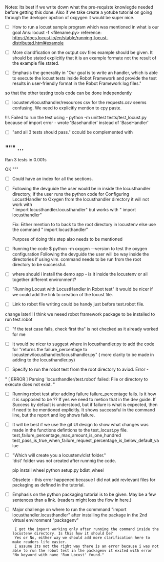 Notes: Its best if we write down what the pre-requiste knowlegde needed before getting this done. 
        Also if we take create a yotube tutorial on going through the devloper opxtion of oxgygen it would be super nice. 
        


- [ ]  How to run a locust sample program which was mentioned in what is our goal
Ans: locust -f <filename.py> 
reference: https://docs.locust.io/en/stable/running-locust-distributed.html#example

- [ ] More claridfication on the output csv files example should be given. It should be stated explicitly that it is an example formate not the result of the example file stated. 

- [ ] Emphasis the generality in "Our goal is to write an handler, which is able to execute the locust tests inside 
Robot Framework and provide the test results in user-friendly format in the Robot Framework log files."

so that the other testing tools code can be done independently

- [ ] locustenv/locusthandler/resources csv for the requests.csv seems confusing. We need to explicitly mention to cpy paste.


!!!. Failed to run the test using - python -m unittest tests/test_locust.py because of import error - wrote 'Basehandler' instead of 'BaseHandler'

- [ ] "and all 3 tests should pass." ccould be complemented with 

"""
...
----------------------------------------------------------------------
Ran 3 tests in 0.001s

OK
"""

- [ ] Could have an index for all the sections.

- [ ] Following the devguide the user would be in inside the locusthandler directory, if the user 
    runs the python code for  Configuring LocustHandler to Oxygen from the locusthandler directory it will not work with    
    " import locusthandler.locusthandler" but works with " import locusthandler"

    Fix: Either mention to to back to the root directory in locustenv else use the command " import locusthandler"

    Purpose of doing this step also needs to be mentioned

- [ ] Running the  code $ python -m oxygen --version to test the oxygen configuration Following the devguide the user will be way inside the directories if using vim. 
    command needs to be run from the root directory to be successful.

- [ ] where should i install the demo app - is it inside the locustenv or all together different environment? 

- [ ] "Running Locust with LocustHandler in Robot test" it would be nicer if we could add the link to creation of the locust file. 

- [ ] Link to robot file writing could be handy just before test.robot file. 

change later!! I think we neeed robot framework package to be installed to run test.robot

- [ ] "f the test case fails, check first tha" is not checked as it already worked for me

- [ ] It would be nicer to suggest where in locusthandler.py to add the code for "returns the failure_percentage to locustenv/locusthandler/locusthandler.py" ( more clarity to be made in adding to the locusthandler.py)

- [ ] Specify to run the robot test from the root directory to aviod. Error -

"
[ ERROR ] Parsing 'locusthandler/test.robot' failed: File or directory to execute does not exist.
"

- [ ]  Running robot test after adding failure failure_percentage fails. Is it how it is supposed to be ?? If yes we need to metion that in the dev guide. If
    Success by default is understood, but if failure is what is expected, then if need to be mentioned explicitly.
    It shows successful in the command line, but the report and log shows failure.

- [ ] It will be best if we use the git UI design to show what changes was made in the functions defintions to the test_locust.py file.
    test_failure_percentage_max_amount_is_one_hundred
    test_pass_is_true_when_failure_request_percentage_is_below_default_value

- [ ] "Which will create you a locustenv/dist folder."  
    'dist' folder was not created after runnnig the code.

    pip install wheel
    python setup.py bdist_wheel

    Obselete - this error happened becasue I did not add revlevant files for packaging as defined in the tutorial. 

- [ ] Emphasis on the python packaging tutorial is to be given. May be a few sentences than a link. (readers might loss the flow in here.)

- [ ]  Major challenge on where to run the commmand 
        "import locusthandler.locusthandler" after installing the package in the 2nd virtual environment "packagenv"

        I got the import working only after running the command inside the locustenv directory. Is this how it should be? 
        Yes or No, either way we should add more clarification here to make readers life easier.
        I assume its not the right way there is an error because i was not able to run the robot test in the packagenv it exited with error "No keyword with name 'Run Locust' found."